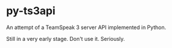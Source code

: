 # py-ts3api
An attempt of a TeamSpeak 3 server API implemented in Python.

Still in a very early stage. Don't use it. Seriously.
